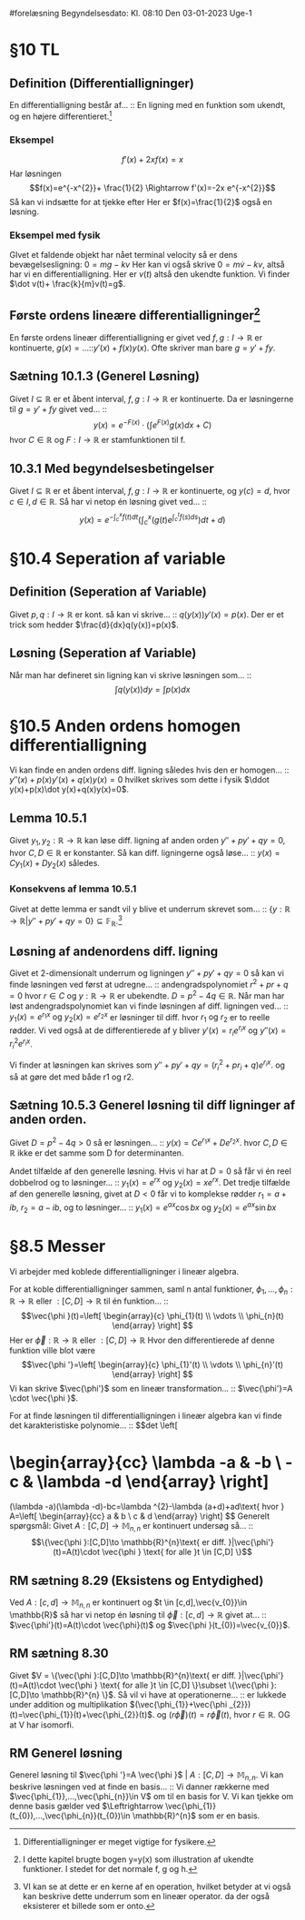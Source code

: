 #forelæsning 
Begyndelsesdato: Kl. 08:10  Den 03-01-2023   Uge-1
# §10 TL
## Definition (Differentialligninger)
En differentialligning består af... :: En ligning med en funktion som ukendt, og en højere differentieret.[^1]
<!--SR:!2023-01-15,3,250-->

### Eksempel
$$f'(x)+2xf(x)=x$$
Har løsningen $$f(x)=e^{-x^{2}}+ \frac{1}{2} \Rightarrow f'(x)=-2x e^{-x^{2}}$$
Så kan vi indsætte for at tjekke efter
Her er $f(x)=\frac{1}{2}$ også en løsning.
### Eksempel med fysik
GIvet et faldende objekt har nået terminal velocity så er dens bevægelsesligning: $0=mg-kv$ Her kan vi også skrive $0=m \dot v-kv$, altså har vi en differentialligning.
Her er $v(t)$ altså den ukendte funktion.
Vi finder $\dot v(t)+ \frac{k}{m}v(t)=g$.

## Første ordens lineære differentialligninger[^2]
En første ordens lineær differentialligning er givet ved $f,g:I \to \mathbb{R}$ er kontinuerte, $g(x)=...$::$y'(x)+f(x)y(x)$. Ofte skriver man bare $g=y'+fy$.

## Sætning 10.1.3 (Generel Løsning)
Givet $I \subseteq \mathbb{R}$ er et åbent interval, $f,g:I \to \mathbb{R}$ er kontinuerte. Da er løsningerne til $g=y'+fy$ givet ved... :: $$y(x)=e^{-F(x)}\cdot \left(\int_{}^{} e^{F(x)}g(x)dx+C\right)$$ hvor $C \in \mathbb{R}$ og $F:I \to \mathbb{R}$ er stamfunktionen til f.

## 10.3.1 Med begyndelsesbetingelser
Givet $I \subseteq \mathbb{R}$ er et åbent interval, $f,g:I \to \mathbb{R}$ er kontinuerte, og $y(c)=d$, hvor $c \in I,d \in \mathbb{R}$. Så har vi netop én løsning givet ved... :: $$y(x)=e^{-\int_{c}^{x}f(t)dt}\left(\int_{c}^{x}\left(g\left(t\right)e^{\int_{c}^{t}f(s)ds}\right)dt+d \right) $$
# §10.4 Seperation af variable
## Definition (Seperation af Variable)
Givet $p,q: I \to \mathbb{R}$ er kont. så kan vi skrive... :: $q(y(x))y'(x)=p(x)$. Der er et trick som hedder $\frac{d}{dx}q(y(x))=p(x)$.
## Løsning (Seperation af Variable)
Når man har defineret sin ligning kan vi skrive løsningen som... :: $$\int_{}^{} q(y(x))dy=\int_{}^{} p(x)dx$$
<!--SR:!2023-01-16,4,270-->
# §10.5 Anden ordens homogen differentialligning
Vi kan finde en anden ordens diff. ligning således hvis den er homogen... :: $y''(x)+p(x)y'(x)+q(x)y(x)=0$ hvilket skrives som dette i fysik $\ddot y(x)+p(x)\dot y(x)+q(x)y(x)=0$.
<!--SR:!2023-01-16,4,270-->
## Lemma 10.5.1
Givet $y_{1},y_{2}: \mathbb{R}\to \mathbb{R}$ kan løse diff. ligning af anden orden $y''+py'+qy=0$, hvor $C,D \in \mathbb{R}$ er konstanter. Så kan diff. ligningerne også løse... :: $y(x)=Cy_{1}(x)+Dy_{2}(x)$ således.
<!--SR:!2023-01-16,4,270-->
### Konsekvens af lemma 10.5.1
Givet at dette lemma er sandt vil y blive et underrum skrevet som... :: $\{y:\mathbb{R}\to \mathbb{R}|y''+py'+qy=0 \} \subseteq \mathbb{F_{R}}$.[^3]
## Løsning af andenordens diff. ligning
Givet et 2-dimensionalt underrum og ligningen $y''+py'+qy=0$ så kan vi finde løsningen ved først at udregne... :: andengradspolynomiet $r^{2}+pr+q=0$ hvor $r \in C$ og $y: \mathbb{R}\to \mathbb{R}$ er ubekendte. $D=p^{2}-4q \in \mathbb{R}$.
Når man har løst andengradspolynomiet kan vi finde løsningen af diff. ligningen ved... :: $y_{1}(x)=e^{r_{1}x}\text{ og }y_{2}(x)=e^{r_{2}x}$ er løsninger til diff. hvor $r_{1}\text{ og }r_{2}$ er to reelle rødder. Vi ved også at de differentierede af y bliver $y'(x)=r_{i}e^{r_{i}x}$ og $y''(x)=r_{i}^{2}e^{r_{i}x}$.

Vi finder at løsningen kan skrives som $y''+py'+qy=(r_{i}^{2}+pr_{i}+q)e^{r_{i}x}$. og så at gøre det med både r1 og r2.
## Sætning 10.5.3 Generel løsning til diff ligninger af anden orden.
Givet $D=p^{2}-4q>0$ så er løsningen... :: $y(x)=Ce^{r_{1}x}+De^{r_{2}x}$. hvor $C,D \in \mathbb{R}$ ikke er det samme som D for determinanten.
<!--SR:!2023-01-16,4,270-->
Andet tilfælde af den generelle løsning. Hvis vi har at $D=0$ så får vi én reel dobbelrod og to løsninger... :: $y_{1}(x)=e^{rx}$ og $y_{2}(x)=xe^{rx}$.
Det tredje tilfælde af den generelle løsning, givet at $D<0$ får vi to komplekse rødder $r_{1}=a+ib$, $r_{2}=a-ib$, og to løsninger... :: $y_{1}(x)=e^{ax}\cos{bx}$ og $y_{2}(x)=e^{ax}\sin{bx}$
<!--SR:!2023-01-15,3,250-->

# §8.5 Messer
Vi arbejder med koblede differentialligninger i lineær algebra.

For at koble differentialligninger sammen, saml n antal funktioner, $\phi_{1},...,\phi _{n}: \mathbb{R}\to \mathbb{R} \text{ eller } : [C,D]\to \mathbb{R}$ til én funktion... :: $$\vec{\phi }(t)=\left[
\begin{array}{c}
\phi_{1}(t) \\ 
\vdots \\ 
\phi_{n}(t)
\end{array}
\right] $$Her er $\vec{\phi }:\mathbb{R}\to \mathbb{R}\text{ eller }:[C,D]\to \mathbb{R}$ Hvor den differentierede af denne funktion ville blot være $$\vec{\phi '}=\left[
\begin{array}{c}
\phi_{1}'(t) \\ 
\vdots  \\ 
\phi_{n}'(t)
\end{array}
\right] $$
Vi kan skrive $\vec{\phi'}$ som en lineær transformation... :: $\vec{\phi'}=A \cdot \vec{\phi }$.
<!--SR:!2023-01-15,3,250-->
For at finde løsningen til differentialligningen i lineær algebra kan vi finde det karakteristiske polynomie... :: $$det \left[
<!--SR:!2023-01-15,3,250-->
\begin{array}{cc}
\lambda -a & -b \\ 
-c & \lambda -d
\end{array}
\right]
=
(\lambda -a)(\lambda -d)-bc=\lambda ^{2}-\lambda (a+d)+ad\text{ hvor } A=\left[
\begin{array}{cc}
a & b  \\ c & d
\end{array}
\right] $$
Generelt spørgsmål: Givet $A:[C,D]\to \mathbb{M}_{n,n}$ er kontinuert undersøg så... :: $$\{\vec{\phi }:[C,D]\to \mathbb{R}^{n}\text{ er diff. }|\vec{\phi'}(t)=A(t)\cdot \vec{\phi } \text{ for alle }t \in [C,D] \}$$
<!--SR:!2023-01-15,3,250-->
## RM sætning 8.29 (Eksistens og Entydighed)
Ved $A:[c,d]\to \mathbb{M}_{n,n}$ er kontinuert og $t \in [c,d],\vec{v_{0}}\in \mathbb{R}$ så har vi netop én løsning til $\vec{\phi}:[c,d]\to \mathbb{R}$ givet at... :: $\vec{\phi'}(t)=A(t)\cdot \vec{\phi}(t)$ og $\vec{\phi }(t_{0})=\vec{v_{0}}$.
<!--SR:!2023-01-15,3,250-->

## RM sætning 8.30
Givet $V = \{\vec{\phi }:[C,D]\to \mathbb{R}^{n}\text{ er diff. }|\vec{\phi'}(t)=A(t)\cdot \vec{\phi } \text{ for alle }t \in [C,D] \}\subset \{\vec{\phi }:[C,D]\to \mathbb{R}^{n} \}$. Så vil vi have at operationerne... :: er lukkede under addition og multiplikation $(\vec{\phi_{1}}+\vec{\phi _{2}})(t)=\vec{\phi_{1}}(t)+\vec{\phi_{2}}(t)$. og $(r \vec{\phi })(t)=r \vec{\phi }(t)$, hvor $r \in \mathbb{R}$. OG at V har isomorfi. 

## RM Generel løsning
Generel løsning til $\vec{\phi '}=A \vec{\phi }$ | $A:[C,D]\to \mathbb{M}_{n,n}$. Vi kan beskrive løsningen  ved at finde en basis... :: Vi danner rækkerne med $\vec{\phi_{1}},...,\vec{\phi_{n}}\in V$ om til en basis for V. Vi kan tjekke om denne basis gælder ved $\Leftrightarrow \vec{\phi_{1}}(t_{0}),...,\vec{\phi_{n}}(t_{0})\in \mathbb{R}^{n}$ som er en basis.
<!--SR:!2023-01-15,3,250-->


[^1]: Differentialligninger er meget vigtige for fysikere.
[^2]: I dette kapitel brugte bogen y=y(x) som illustration af ukendte funktioner. I stedet for det normale f, g og h.
[^3]: VI kan se at dette er en kerne af en operation, hvilket betyder at vi også kan beskrive dette underrum som en lineær operator. da der også eksisterer et billede som er onto.